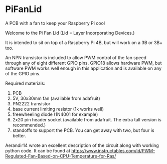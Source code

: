 # PiFanLid
A PCB with a fan to keep your Raspberry Pi cool

Welcome to the Pi Fan Lid (Lid = Layer Incorporating Devices.)

It is intended to sit on top of a Raspberry Pi 4B, but will work on a 3B or 3B+ too.

An NPN transistor is included to allow PWM control of the fan speed through any of eight different GPIO pins. GPIO18 allows hardware PWM, but software PWM works well enough in this application and is available on any of the GPIO pins.

Required materials:

1. PCB
2. 5V, 30x30mm fan (available from adafruit)
3. PN2222 transistor
4. base current limiting resistor (1k works well)
5. freewheeling diode (1N4001 for example)
6. 2x20 pin header socket (available from adafruit. The extra tall version is recommended.)
7. standoffs to support the PCB. You can get away with two, but four is better.

Aerandir14 wrote an excellent description of the circuit along with working python code. It can be found at
https://www.instructables.com/id/PWM-Regulated-Fan-Based-on-CPU-Temperature-for-Ras/
